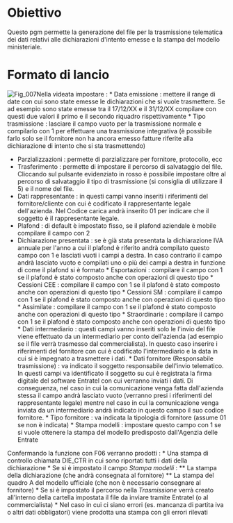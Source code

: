 # Obiettivo
Questo pgm permette la generazione del file per la trasmissione telematica dei dati relativi alle dichiarazioni d'intento emesse e la stampa del modello ministeriale.

# Formato di lancio
![Fig_007](http://localhost:3000/immagini/MBDOC_OGG-P_BRIN05/Fig_007.png)Nella videata impostare : 
 \* Data emissione :  mettere il range di date con cui sono state emesse le dichiarazioni che si vuole trasmettere. Se ad esempio sono state emesse tra il 17/12/XX e il 31/12/XX compilare con questi due valori il primo e il secondo riquadro rispettivamente
 \* Tipo trasmissione :  lasciare il campo vuoto per la trasmissione normale e compilarlo con 1 per effettuare una trasmissione integrativa (è possibile farlo solo se il fornitore non ha ancora emesso fatture riferite alla dichiarazione di intento che si sta trasmettendo)
-  Parzializzazioni :  permette di parzializzare per fornitore, protocollo, ecc
-  Trasferimento :  permette di impostare il percorso di salvataggio del file. Cliccando sul pulsante evidenziato in rosso è possibile impostare oltre al percorso di salvataggio il tipo di trasmissione (si consiglia di utilizzare il 5) e il nome del file.
-  Dati rappresentante :  in questi campi vanno inseriti i riferimenti del fornitore/cliente con cui è codificato il rappresentante legale dell'azienda. Nel Codice carica andrà inserito 01 per indicare che il soggetto è il rappresentante legale.
-  Plafond :  di default è impostato fisso, se il plafond aziendale è mobile compilare il campo con 2
-  Dichiarazione presentata :  se è già stata presentata la dichiarazione IVA annuale per l'anno a cui il plafond è riferito andrà compilato questo campo con 1 e lasciati vuoti i campi a destra. In caso contrario il campo andrà lasciato vuoto e compilati uno o più dei campi a destra in funzione di come il plafond si è formato
 \* Esportazioni :  compilare il campo con 1 se il plafond è stato composto anche con operazioni di questo tipo
 \* Cessioni CEE :  compilare il campo con 1 se il plafond è stato composto anche con operazioni di questo tipo
 \* Cessioni SM :  compilare il campo con 1 se il plafond è stato composto anche con operazioni di questo tipo
 \* Assimilate :  compilare il campo con 1 se il plafond è stato composto anche con operazioni di questo tipo
 \* Straordinarie :  compilare il campo con 1 se il plafond è stato composto anche con operazioni di questo tipo
 \* Dati intermediario :  questi campi vanno inseriti solo le l'invio del file viene effettuato da un intermediario per conto dell'azienda (ad esempio se il file verrà trasmesso dal commercialista). In questo caso inserire i riferimenti del fornitore con cui è codificato l'intermediario e la data in cui si è impegnato a trasmettere i dati.
 \* Dati fornitore (Responsabile trasmissione) :  va indicato il soggetto responsabile dell'invio telematico. In questi campi va identificato il soggetto su cui è registrata la firma digitale del software Entratel con cui verranno inviati i dati. Di conseguenza, nel caso in cui la comunicazione venga fatta dall'azienda stessa il campo andrà lasciato vuoto (verranno presi i riferimenti del rappresentante legale) mentre nel caso in cui la comunicazione venga inviata da un intermediario andrà indicato in questo campo il suo codice fornitore.
 \* Tipo fornitore :  va indicata la tipologia di fornitore (assume 01 se non è indicata)
 \* Stampa modelli :  impostare questo campo con 1 se si vuole ottenere la stampa del modello predisposto dall'Agenzia delle Entrate

Confermando la funzione con F06 verranno prodotti : 
 \* Una stampa di controllo chiamata DIE_CTR in cui sono riportati tutti i dati della dichiarazione
 \* Se si è impostato il campo _Stampa modelli_ : 
 \*\* La stampa della dichiarazione (che andrà consegnata al fornitore)
 \*\* La stampa del quadro A del modello ufficiale (che non è necessario consegnare al fornitore)
 \* Se si è impostato il percorso nella _Trasmissione_ verrà creato all'interno della cartella impostata il file da inviare tramite Entratel (o al commercialista)
 \* Nel caso in cui ci siano errori (es. mancanza di partita iva o altri dati obbligatori) viene prodotta una stampa con gli errori rilevati


